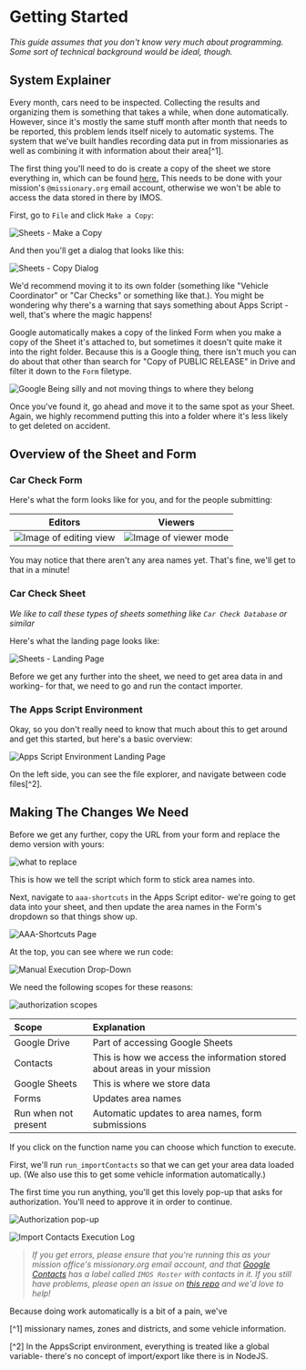 # Getting Started

*This guide assumes that you don't know very much about programming.  Some sort of technical background would be ideal, though.*

## System Explainer

Every month, cars need to be inspected.  Collecting the results and organizing them is something that takes a while, when done automatically.  However, since it's mostly the same stuff month after month that needs to be reported, this problem lends itself nicely to automatic systems.  The system that we've built handles recording data put in from missionaries as well as combining it with information about their area[^1].

The first thing you'll need to do is create a copy of the sheet we store everything in, which can be found [here.](https://docs.google.com/spreadsheets/d/1OXoJZ9xxGZOkut35Z47ZQKExe-LRvOZf_fGfthtlGjI/edit?resourcekey#gid=662692018)  This needs to be done with your mission's ``@missionary.org`` email account, otherwise we won't be able to access the data stored in there by IMOS.


First, go to ``File`` and click ``Make a Copy``:

![Sheets - Make a Copy](docs/Sheets-Make-Copy.png)

And then you'll get a dialog that looks like this:

![Sheets - Copy Dialog](docs/Sheets-Copy-Dialog.png)

We'd recommend moving it to its own folder (something like "Vehicle Coordinator" or "Car Checks" or something like that.).  You might be wondering why there's a warning that says something about Apps Script - well, that's where the magic happens!

Google automatically makes a copy of the linked Form when you make a copy of the Sheet it's attached to, but sometimes it doesn't quite make it into the right folder.  Because this is a Google thing, there isn't much you can do about that other than search for "Copy of PUBLIC RELEASE" in Drive and filter it down to the ``Form`` filetype.

![Google Being silly and not moving things to where they belong](docs/Finding%20Copy%20of%20Form.png)

Once you've found it, go ahead and move it to the same spot as your Sheet.  Again, we highly recommend putting this into a folder where it's less likely to get deleted on accident.


## Overview of the Sheet and Form

### Car Check Form

Here's what the form looks like for you, and for the people submitting:

| Editors | Viewers |
| :---: | :----: |
| ![Image of editing view](docs/Form-EditorMode.jpg) | ![Image of viewer mode](docs/Form-ViewerMode.jpg) |

You may notice that there aren't any area names yet.  That's fine, we'll get to that in a minute!

### Car Check Sheet

*We like to call these types of sheets something like ``Car Check Database`` or similar*

Here's what the landing page looks like:

![Sheets - Landing Page](docs/Sheets-Landing-Page.png)

Before we get any further into the sheet, we need to get area data in and working- for that, we need to go and run the contact importer.

### The Apps Script Environment

Okay, so you don't really need to know that much about this to get around and get this started, but here's a basic overview:

![Apps Script Environment Landing Page](docs/AppsScript-Environment-Start.png)

On the left side, you can see the file explorer, and navigate between code files[^2].  

## Making The Changes We Need

Before we get any further, copy the URL from your form and replace the demo version with yours:

![what to replace](docs/Form-Response-Link-Replacement.png)

This is how we tell the script which form to stick area names into.

Next, navigate to ``aaa-shortcuts`` in the Apps Script editor- we're going to get data into your sheet, and then update the area names in the Form's dropdown so that things show up.

![AAA-Shortcuts Page](docs/aaa-shortcuts.png)

At the top, you can see where we run code:

![Manual Execution Drop-Down](docs/First-Run-Authorization.png)

We need the following scopes for these reasons:

![authorization scopes](docs/First-Run-Auth-Scopes.png)

| Scope | Explanation |
| :--- | :--- |
| Google Drive | Part of accessing Google Sheets |
| Contacts | This is how we access the information stored about areas in your mission |
| Google Sheets | This is where we store data |
| Forms | Updates area names |
| Run when not present | Automatic updates to area names, form submissions |

If you click on the function name you can choose which function to execute.

First, we'll run ``run_importContacts`` so that we can get your area data loaded up.  (We also use this to get some vehicle information automatically.)

The first time you run anything, you'll get this lovely pop-up that asks for authorization.  You'll need to approve it in order to continue.

![Authorization pop-up](docs/appsscript-run-code-manually.png)

![Import Contacts Execution Log](docs/Import-Contacts-Execution-Log.png)

> *If you get errors, please ensure that you're running this as your mission office's missionary.org email account, and that [Google Contacts](https://contacts.google.com) has a label called ``IMOS Roster`` with contacts in it.  If you still have problems, please open an issue on [this repo](https://github.com/texas-mcallen-mission/carCheckSystem) and we'd love to help!*

Because doing work automatically is a bit of a pain, we've 

[^1] missionary names, zones and districts, and some vehicle information.

[^2] In the AppsScript environment, everything is treated like a global variable- there's no concept of import/export like there is in NodeJS.